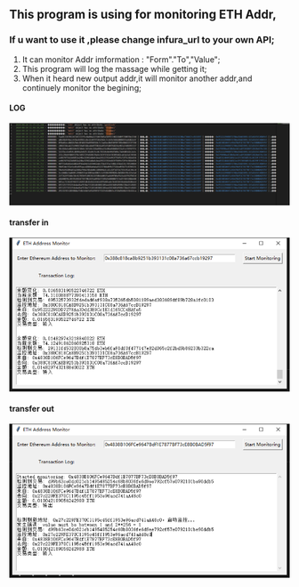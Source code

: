 ## This program is using for monitoring ETH Addr,
### If u want to use it ,please change infura_url to your own API;
1. It can monitor Addr imformation : "Form"."To","Value";
2. This program will log the massage while getting it;
3. When it heard new output addr,it will monitor another addr,and continuely monitor the begining;

#### LOG
![image](https://github.com/BTC-Miles/ETH-Monitor-Addr/blob/main/image/1.png)

#### transfer in
![image](https://github.com/BTC-Miles/ETH-Monitor-Addr/blob/main/image/3.png)

#### transfer out
![image](https://github.com/BTC-Miles/ETH-Monitor-Addr/blob/main/image/2.png)
